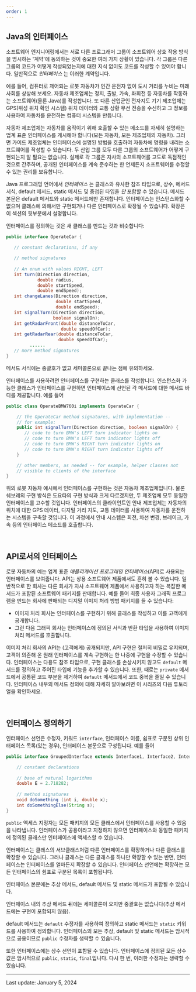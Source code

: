 ```yaml
---
order: 1
---
```

## Java의 인터페이스

소프트웨어 엔지니어링에서는 서로 다른 프로그래머 그룹이 소프트웨어 상호 작용 방식을 명시하는 '계약'에 동의하는 것이 중요한 여러 가지 상황이 있습니다. 각 그룹은 다른 그룹의 코드가 어떻게 작성되었는지에 대한 지식 없이도 코드를 작성할 수 있어야 합니다. 일반적으로 _인터페이스_ 는 이러한 계약입니다.

예를 들어, 컴퓨터로 제어되는 로봇 자동차가 인간 운전자 없이 도시 거리를 누비는 미래 사회를 상상해 보세요. 자동차 제조업체는 정지, 출발, 가속, 좌회전 등 자동차를 작동하는 소프트웨어(물론 Java)를 작성합니다. 또 다른 산업군인 전자지도 기기 제조업체는 GPS(위성 위치 확인 시스템) 위치 데이터와 교통 상황 무선 전송을 수신하고 그 정보를 사용하여 자동차를 운전하는 컴퓨터 시스템을 만듭니다.

자동차 제조업체는 자동차를 움직이기 위해 호출할 수 있는 메소드를 자세히 설명하는 업계 표준 인터페이스를 게시해야 합니다(모든 자동차, 모든 제조업체의 자동차). 그러면 가이드 제조업체는 인터페이스에 설명된 방법을 호출하여 자동차에 명령을 내리는 소프트웨어를 작성할 수 있습니다. 두 산업 그룹 모두 다른 그룹의 소프트웨어가 어떻게 구현되는지 알 필요는 없습니다. 실제로 각 그룹은 자사의 소프트웨어를 고도로 독점적인 것으로 간주하며, 공개된 인터페이스를 계속 준수하는 한 언제든지 소프트웨어를 수정할 수 있는 권리를 보유합니다.

Java 프로그래밍 언어에서 _인터페이스_ 는 클래스와 유사한 참조 타입으로, 상수, 메서드 서식, default 메서드, static 메서드 및 중첩된 타입을 _만_ 포함할 수 있습니다. 메서드 본문은 default 메서드와 static 메서드에만 존재합니다. 인터페이스는 인스턴스화할 수 없으며 클래스에 의해서만 구현되거나 다른 인터페이스로 확장될 수 있습니다. 확장은 이 섹션의 뒷부분에서 설명합니다.

인터페이스를 정의하는 것은 새 클래스를 만드는 것과 비슷합니다:

```java
public interface OperateCar {

   // constant declarations, if any

   // method signatures
   
   // An enum with values RIGHT, LEFT
   int turn(Direction direction,
            double radius,
            double startSpeed,
            double endSpeed);
   int changeLanes(Direction direction,
                   double startSpeed,
                   double endSpeed);
   int signalTurn(Direction direction,
                  boolean signalOn);
   int getRadarFront(double distanceToCar,
                     double speedOfCar);
   int getRadarRear(double distanceToCar,
                    double speedOfCar);
         ......
   // more method signatures
}
```

메서드 서식에는 중괄호가 없고 세미콜론으로 끝나는 점에 유의하세요.

인터페이스를 사용하려면 인터페이스를 구현하는 클래스를 작성합니다. 인스턴스화 가능한 클래스가 인터페이스를 구현하면 인터페이스에 선언된 각 메서드에 대한 메서드 바디를 제공합니다. 예를 들어

```java
public class OperateBMW760i implements OperateCar {

    // the OperateCar method signatures, with implementation --
    // for example:
    public int signalTurn(Direction direction, boolean signalOn) {
       // code to turn BMW's LEFT turn indicator lights on
       // code to turn BMW's LEFT turn indicator lights off
       // code to turn BMW's RIGHT turn indicator lights on
       // code to turn BMW's RIGHT turn indicator lights off
    }

    // other members, as needed -- for example, helper classes not 
    // visible to clients of the interface
}
```

위의 로봇 자동차 예시에서 인터페이스를 구현하는 것은 자동차 제조업체입니다. 물론 쉐보레의 구현 방식은 도요타의 구현 방식과 크게 다르겠지만, 두 제조업체 모두 동일한 인터페이스를 고수할 것입니다. 인터페이스의 클라이언트인 안내 제조업체는 자동차의 위치에 대한 GPS 데이터, 디지털 거리 지도, 교통 데이터를 사용하여 자동차를 운전하는 시스템을 구축할 것입니다. 이 과정에서 안내 시스템은 회전, 차선 변경, 브레이크, 가속 등의 인터페이스 메소드를 호출합니다.

 

## API로서의 인터페이스

로봇 자동차의 예는 업계 표준 _애플리케이션 프로그래밍 인터페이스_(API)로 사용되는 인터페이스를 보여줍니다. API는 상용 소프트웨어 제품에서도 흔히 볼 수 있습니다. 일반적으로 한 회사는 다른 회사가 자사 소프트웨어 제품에서 사용하고자 하는 복잡한 메서드가 포함된 소프트웨어 패키지를 판매합니다. 예를 들어 최종 사용자 그래픽 프로그램을 만드는 회사에 판매되는 디지털 이미지 처리 방법 패키지를 들 수 있습니다:

- 이미지 처리 회사는 인터페이스를 구현하기 위해 클래스를 작성하고 이를 고객에게 공개합니다.
- 그런 다음 그래픽 회사는 인터페이스에 정의된 서식과 반환 타입을 사용하여 이미지 처리 메서드를 호출합니다.

이미지 처리 회사의 API는 (고객에게) 공개되지만, API 구현은 철저히 비밀로 유지되며, 고객이 의존해 온 원래 인터페이스를 계속 구현하는 한 나중에 구현을 수정할 수 있습니다. 인터페이스는 다용도 참조 타입으로, 구현 클래스를 손상시키지 않고도 `default` 메서드를 정의하고 주어진 타입에 기능을 추가할 수 있습니다. 또한, 때로는 `private` 메서드에서 공통된 코드 부분을 제거하여 `default` 메서드에서 코드 중복을 줄일 수 있습니다. 인터페이스 내부의 메서드 정의에 대해 자세히 알아보려면 이 시리즈의 다음 튜토리얼을 확인하세요.

 

## 인터페이스 정의하기

인터페이스 선언은 수정자, 키워드 `interface`, 인터페이스 이름, 쉼표로 구분된 상위 인터페이스 목록(있는 경우), 인터페이스 본문으로 구성됩니다. 예를 들어

```java
public interface GroupedInterface extends Interface1, Interface2, Interface3 {

    // constant declarations
    
    // base of natural logarithms
    double E = 2.718282;
 
    // method signatures
    void doSomething (int i, double x);
    int doSomethingElse(String s);
}
```

`public` 액세스 지정자는 모든 패키지의 모든 클래스에서 인터페이스를 사용할 수 있음을 나타냅니다. 인터페이스가 공용이라고 지정하지 않으면 인터페이스와 동일한 패키지에 정의된 클래스만 인터페이스에 액세스할 수 있습니다.

인터페이스는 클래스의 서브클래스처럼 다른 인터페이스를 확장하거나 다른 클래스를 확장할 수 있습니다. 그러나 클래스는 다른 클래스를 하나만 확장할 수 있는 반면, 인터페이스는 인터페이스를 얼마든지 확장할 수 있습니다. 인터페이스 선언에는 확장하는 모든 인터페이스의 쉼표로 구분된 목록이 포함됩니다.

인터페이스 본문에는 추상 메서드, default 메서드 및 static 메서드가 포함될 수 있습니다.

인터페이스 내의 추상 메서드 뒤에는 세미콜론이 오지만 중괄호는 없습니다(추상 메서드에는 구현이 포함되지 않음).

default 메서드는 `default` 수정자를 사용하여 정의하고 static 메서드는 `static` 키워드를 사용하여 정의합니다. 인터페이스의 모든 추상, default 및 static 메서드는 암시적으로 공용이므로 `public` 수정자를 생략할 수 있습니다.

또한 인터페이스에는 상수 선언이 포함될 수 있습니다. 인터페이스에 정의된 모든 상수 값은 암시적으로 `public`, `static`, `final`입니다. 다시 한 번, 이러한 수정자는 생략할 수 있습니다.

---
Last update: January 5, 2024